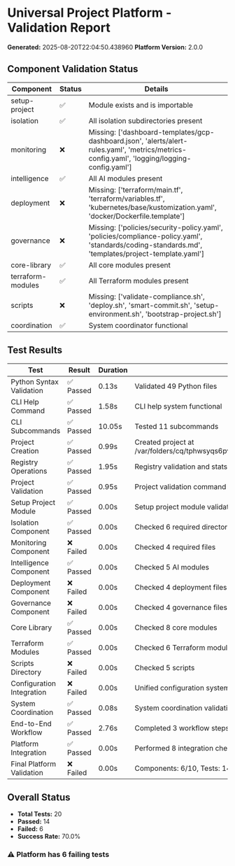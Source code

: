 # Universal Project Platform - Validation Report

**Generated:** 2025-08-20T22:04:50.438960
**Platform Version:** 2.0.0

## Component Validation Status

| Component | Status | Details |
|-----------|--------|----------|
| setup-project | ✅ | Module exists and is importable |
| isolation | ✅ | All isolation subdirectories present |
| monitoring | ❌ | Missing: ['dashboard-templates/gcp-dashboard.json', 'alerts/alert-rules.yaml', 'metrics/metrics-config.yaml', 'logging/logging-config.yaml'] |
| intelligence | ✅ | All AI modules present |
| deployment | ❌ | Missing: ['terraform/main.tf', 'terraform/variables.tf', 'kubernetes/base/kustomization.yaml', 'docker/Dockerfile.template'] |
| governance | ❌ | Missing: ['policies/security-policy.yaml', 'policies/compliance-policy.yaml', 'standards/coding-standards.md', 'templates/project-template.yaml'] |
| core-library | ✅ | All core modules present |
| terraform-modules | ✅ | All Terraform modules present |
| scripts | ❌ | Missing: ['validate-compliance.sh', 'deploy.sh', 'smart-commit.sh', 'setup-environment.sh', 'bootstrap-project.sh'] |
| coordination | ✅ | System coordinator functional |

## Test Results

| Test | Result | Duration | Notes |
|------|--------|----------|-------|
| Python Syntax Validation | ✅ Passed | 0.13s | Validated 49 Python files |
| CLI Help Command | ✅ Passed | 1.58s | CLI help system functional |
| CLI Subcommands | ✅ Passed | 10.05s | Tested 11 subcommands |
| Project Creation | ✅ Passed | 0.99s | Created project at /var/folders/cq/tphwsyqs6pv4f2k71xk3nm980000gn/T/bootstrap_test_a3vf3pjr/test_project_20250820_220450 |
| Registry Operations | ✅ Passed | 1.95s | Registry validation and stats functional |
| Project Validation | ✅ Passed | 0.95s | Project validation command functional |
| Setup Project Module | ✅ Passed | 0.00s | Setup project module validation |
| Isolation Component | ✅ Passed | 0.00s | Checked 6 required directories |
| Monitoring Component | ❌ Failed | 0.00s | Checked 4 required files |
| Intelligence Component | ✅ Passed | 0.00s | Checked 5 AI modules |
| Deployment Component | ❌ Failed | 0.00s | Checked 4 deployment files |
| Governance Component | ❌ Failed | 0.00s | Checked 4 governance files |
| Core Library | ✅ Passed | 0.00s | Checked 8 core modules |
| Terraform Modules | ✅ Passed | 0.00s | Checked 6 Terraform modules |
| Scripts Directory | ❌ Failed | 0.00s | Checked 5 scripts |
| Configuration Integration | ❌ Failed | 0.00s | Unified configuration system |
| System Coordination | ✅ Passed | 0.08s | System coordination validation |
| End-to-End Workflow | ✅ Passed | 2.76s | Completed 3 workflow steps |
| Platform Integration | ✅ Passed | 0.00s | Performed 8 integration checks |
| Final Platform Validation | ❌ Failed | 0.00s | Components: 6/10, Tests: 14/19 |

## Overall Status

- **Total Tests:** 20
- **Passed:** 14
- **Failed:** 6
- **Success Rate:** 70.0%

### ⚠️ Platform has 6 failing tests
